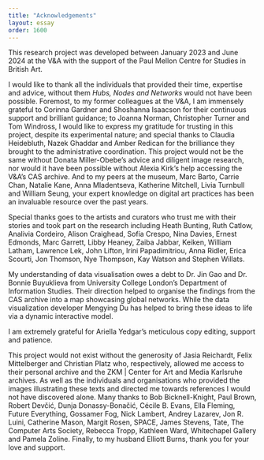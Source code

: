 ```yaml
---
title: "Acknowledgements"
layout: essay
order: 1600
---
```


This research project was developed between January 2023 and June 2024 at the V&A with the support of the Paul Mellon Centre for Studies in British Art. 

I would like to thank all the individuals that provided their time, expertise and advice, without them *Hubs, Nodes and Networks* would not have been possible. Foremost, to my former colleagues at the V&A, I am immensely grateful to Corinna Gardner and Shoshanna Isaacson for their continuous support and brilliant guidance; to Joanna Norman, Christopher Turner and Tom Windross, I would like to express my gratitude for trusting in this project, despite its experimental nature; and special thanks to Claudia Heidebluth, Nazek Ghaddar and Amber Redican for the brilliance they brought to the administrative coordination. This project would not be the same without Donata Miller-Obebe’s advice and diligent image research, nor would it have been possible without Alexia Kirk’s help accessing the V&A’s CAS archive. And to my peers at the museum, Marc Barto, Carrie Chan, Natalie Kane, Anna Mladentseva, Katherine Mitchell, Livia Turnbull and William Seung, your expert knowledge on digital art practices has been an invaluable resource over the past years.

Special thanks goes to the artists and curators who trust me with their stories and took part on the research including Heath Bunting, Ruth Catlow, Analivia Cordeiro, Alison Craighead, Sofía Crespo, Nina Davies, Ernest Edmonds, Marc Garrett, Libby Heaney, Zaiba Jabbar, Keiken, William Latham, Lawrence Lek, John Lifton, Irini Papadimitriou, Anna Ridler, Erica Scourti, Jon Thomson, Nye Thompson, Kay Watson and Stephen Willats. 

My understanding of data visualisation owes a debt to Dr. Jin Gao and Dr. Bonnie Buyuklieva from University College London’s Department of Information Studies. Their direction helped to organise the findings from the CAS archive into a map showcasing global networks. While the data visualization developer Mengying Du has helped to bring these ideas to life via a dynamic interactive model.

I am extremely grateful for Ariella Yedgar’s meticulous copy editing, support and patience. 

This project would not exist without the generosity of Jasia Reichardt, Felix Mittelberger and Christian Platz who, respectively, allowed me access to their personal archive and the ZKM | Center for Art and Media Karlsruhe archives. As well as the individuals and organisations who provided the images illustrating these texts and directed me towards references I would not have discovered alone. Many thanks to Bob Bicknell-Knight, Paul Brown, Robert Devčić, Dunja Donassy-Bonačić, Cécile B. Evans, Ella Fleming, Future Everything, Gossamer Fog, Nick Lambert, Andrey Lazarev, Jon R. Luini, Catherine Mason, Margit Rosen, SPACE, James Stevens, Tate, The Computer Arts Society, Rebecca Tropp, Kathleen Ward, Whitechapel Gallery and Pamela Zoline. Finally, to my husband Elliott Burns, thank you for your love and support.
